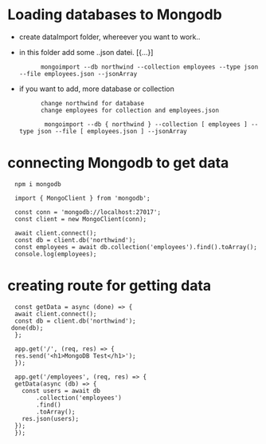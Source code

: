 # Loading databases to Mongodb

- create dataImport folder, whereever you want to work..

- in this folder add some ..json datei. [{...}]

            mongoimport --db northwind --collection employees --type json --file employees.json --jsonArray

- if you want to add, more database or collection

            change northwind for database
            change employees for collection and employees.json

             mongoimport --db { northwind } --collection [ employees ] --type json --file [ employees.json ] --jsonArray

# connecting Mongodb to get data

      npm i mongodb

      import { MongoClient } from 'mongodb';

      const conn = 'mongodb://localhost:27017';
      const client = new MongoClient(conn);

      await client.connect();
      const db = client.db('northwind');
      const employees = await db.collection('employees').find().toArray();
      console.log(employees);

# creating route for getting data

      const getData = async (done) => {
      await client.connect();
      const db = client.db('northwind');
     done(db);
      };

      app.get('/', (req, res) => {
      res.send('<h1>MongoDB Test</h1>');
      });

      app.get('/employees', (req, res) => {
      getData(async (db) => {
        const users = await db
            .collection('employees')
            .find()
            .toArray();
        res.json(users);
      });
      });
